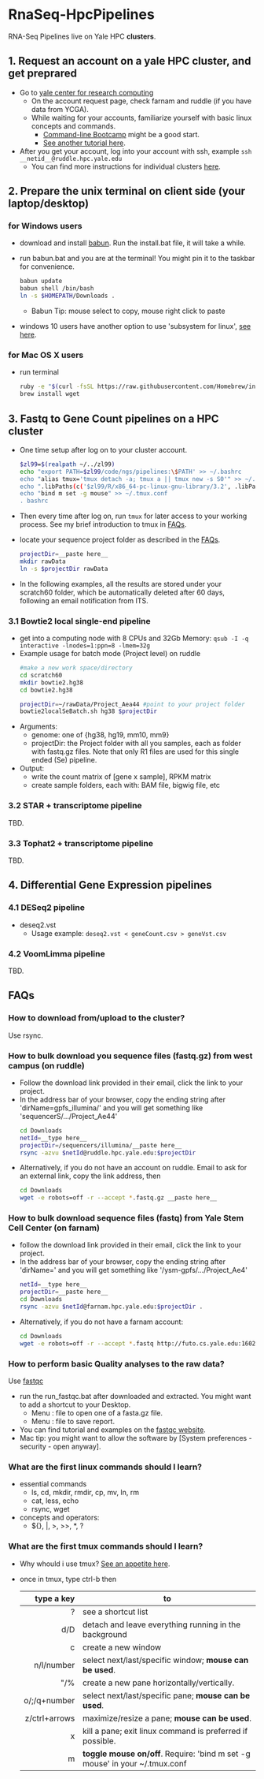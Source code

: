# RnaSeq-HpcPipelines
RNA-Seq Pipelines live on Yale HPC **clusters**.
## 1. Request an account on a yale HPC cluster, and get preprared
- Go to [yale center for research computing](http://research.computing.yale.edu/support/hpc/getting-started)
  - On the account request page, check farnam and ruddle (if you have data from YCGA).
  - While waiting for your accounts, familiarize yourself with basic linux concepts and commands. 
    - [Command-line Bootcamp](http://rik.smith-unna.com/command_line_bootcamp) might be a good start.
    - [See another tutorial here](http://www.ee.surrey.ac.uk/Teaching/Unix/index.html).
- After you get your account, log into your account with ssh, example `ssh __netid__@ruddle.hpc.yale.edu`
  - You can find more instructions for individual clusters [here](http://research.computing.yale.edu/support/hpc/clusters).

## 2. Prepare the unix terminal on client side (your laptop/desktop)
### for Windows users
- download and install [babun](http://babun.github.io/).  Run the install.bat file, it will take a while.
- run babun.bat and you are at the terminal!  You might pin it to the taskbar for convenience.
    ```sh
    babun update
    babun shell /bin/bash
    ln -s $HOMEPATH/Downloads .
    ```
  - Babun Tip: mouse select to copy, mouse right click to paste

- windows 10 users have another option to use 'subsystem for linux', [see here](https://www.howtogeek.com/249966/how-to-install-and-use-the-linux-bash-shell-on-windows-10/).

### for Mac OS X users
- run terminal
    ```sh
    ruby -e "$(curl -fsSL https://raw.githubusercontent.com/Homebrew/install/master/install)"
    brew install wget
    ```

## 3. Fastq to Gene Count pipelines on a HPC cluster
- One time setup after log on to your cluster account.
    ```sh
    $zl99=$(realpath ~/../zl99)
    echo "export PATH=$zl99/code/ngs/pipelines:\$PATH' >> ~/.bashrc
    echo "alias tmux='tmux detach -a; tmux a || tmux new -s S0'" >> ~/.bashrc
    echo ".libPaths(c('$zl99/R/x86_64-pc-linux-gnu-library/3.2', .libPaths()))" >> ~/.Rprofile
    echo "bind m set -g mouse" >> ~/.tmux.conf
    . bashrc
    ```
- Then every time after log on, run `tmux` for later access to your working process. See my brief introduction to tmux in [FAQs](#faqs).

- locate your sequence project folder as described in the [FAQs](#faqs).
    ```sh
    projectDir=__paste here__
    mkdir rawData
    ln -s $projectDir rawData
    ```
- In the following examples, all the results are stored under your scratch60 folder, which be automatically deleted after 60 days, following an email notification from ITS.

### 3.1 Bowtie2 local single-end pipeline
- get into a computing node with 8 CPUs and 32Gb Memory:
`qsub -I -q interactive -lnodes=1:ppn=8 -lmem=32g`
- Example usage for batch mode (Project level) on ruddle
    ```sh
    #make a new work space/directory
    cd scratch60
    mkdir bowtie2.hg38
    cd bowtie2.hg38

    projectDir=~/rawData/Project_Aea44 #point to your project folder
    bowtie2localSeBatch.sh hg38 $projectDir
    ```
- Arguments:
  * genome: one of {hg38, hg19, mm10, mm9}
  * projectDir: the Project folder with all you samples, each as folder with fastq.gz files.  Note that only R1 files are used for this single ended (Se) pipeline.
- Output:
  * write the count matrix of [gene x sample], RPKM matrix
  * create sample folders, each with: BAM file, bigwig file, etc
  
### 3.2 STAR + transcriptome pipeline
TBD.

### 3.3 Tophat2 + transcriptome pipeline
TBD.

## 4. Differential Gene Expression pipelines
### 4.1 DESeq2 pipeline
- deseq2.vst
  - Usage example: `deseq2.vst < geneCount.csv > geneVst.csv`
### 4.2 VoomLimma pipeline
TBD.


## FAQs
### How to download from/upload to the cluster?
Use rsync.

### How to bulk download you sequence files (fastq.gz) from west campus (on ruddle)
- Follow the download link provided in their email, click the link to your project.
- In the address bar of your browser, copy the ending string after 'dirName=gpfs_illumina/' and you will get something like 
'sequencerS/.../Project_Ae44'
    ```sh
    cd Downloads
    netId=__type here__
    projectDir=/sequencers/illumina/__paste here__
    rsync -azvu $netId@ruddle.hpc.yale.edu:$projectDir
    ```
- Alternatively, if you do not have an account on ruddle. Email to ask for an external link, copy the link address, then
    ```sh
    cd Downloads
    wget -e robots=off -r --accept *.fastq.gz __paste here__
    ```

### How to bulk download sequence files (fastq) from Yale Stem Cell Center (on farnam)
- follow the download link provided in their email, click the link to your project.
- In the address bar of your browser, copy the ending string after 'dirName=' and you will get something like 
'/ysm-gpfs/.../Project_Ae4'
    ```sh
    netId=__type here__
    projectDir=__paste here__
    cd Downloads
    rsync -azvu $netId@farnam.hpc.yale.edu:$projectDir .
    ```
- Alternatively, if you do not have a farnam account:
    ```sh
    cd Downloads
    wget -e robots=off -r --accept *.fastq http://futo.cs.yale.edu:16023/__paste here__
    ```
### How to perform basic Quality analyses to the raw data?
Use [fastqc](https://www.bioinformatics.babraham.ac.uk/projects/fastqc/)
- run the run_fastqc.bat after downloaded and extracted. You might want to add a shortcut to your Desktop.
  - Menu : file to open one of a fasta.gz file.
  - Menu : file to save report.
- You can find tutorial and examples on the [fastqc website](https://www.bioinformatics.babraham.ac.uk/projects/fastqc/).
- Mac tip: you might want to allow the software by [System preferences - security - open anyway].

### What are the first linux commands should I learn?
- essential commands
  - ls, cd, mkdir, rmdir, cp, mv, ln, rm
  - cat, less, echo
  - rsync, wget
- concepts and operators:
  - ${}, |, >, >>, \*, ?

### What are the first tmux commands should I learn?
- Why whould i use tmux?
[See an appetite here](https://www.ocf.berkeley.edu/~ckuehl/tmux/).
- once in tmux, type ctrl-b then

    |type a key  |to |
    |----:|-----|
    |?              |see a shortcut list|
    |d/D            |detach and leave everything running in the background|
    |c              |create a new window|
    |n/l/number     |select next/last/specific window; __mouse can be used__.|
    |"/%            |create a new pane horizontally/vertically.|
    |o/;/q+number   |select next/last/specific pane; __mouse can be used__.|
    |z/ctrl+arrows  |maximize/resize a pane; __mouse can be used__.|
    |x              |kill a pane; exit linux command is preferred if possible.|
    |m              |__toggle mouse on/off__. Require: 'bind m set -g mouse' in your ~/.tmux.conf|

